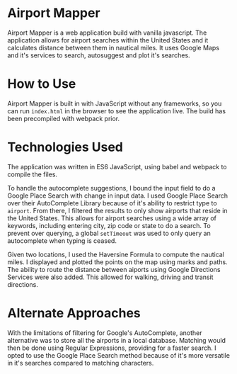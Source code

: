 # Airport Mapper

Airport Mapper is a web application build with vanilla javascript.  The application allows for airport searches within the United States and it calculates distance between them in nautical miles.  It uses Google Maps and it's services to search, autosuggest and plot it's searches.

# How to Use

Airport Mapper is built in with JavaScript without any frameworks, so you can run `index.html` in the browser to see the application live.  The build has been precompiled with webpack prior.

# Technologies Used

The application was written in ES6 JavaScript, using babel and webpack to compile the files.  

To handle the autocomplete suggestions, I bound the input field to do a Google Place Search with change in input data.  I used Google Place Search over their AutoComplete Library because of it's ability to restrict type to `airport`.  From there, I filtered the results to only show airports that reside in the United States.  This allows for airport searches using a wide array of keywords, including entering city, zip code or state to do a search.  To prevent over querying, a global `setTimeout` was used to only query an autocomplete when typing is ceased.

Given two locations, I used the Haversine Formula to compute the nautical miles.  I displayed and plotted the points on the map using marks and paths.  The ability to route the distance between aiports using Google Directions Services were also added.  This allowed for walking, driving and transit directions.

# Alternate Approaches

With the limitations of filtering for Google's AutoComplete, another alternative was to store all the airports in a local database.  Matching would then be done using Regular Expressions, providing for a faster search.  I opted to use the Google Place Search method because of it's more versatile in it's searches compared to matching characters.
